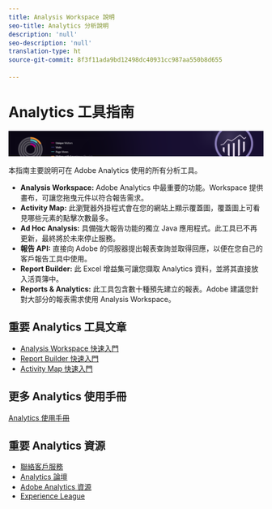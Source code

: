 ```yaml
---
title: Analysis Workspace 說明
seo-title: Analytics 分析說明
description: 'null'
seo-description: 'null'
translation-type: ht
source-git-commit: 8f3f11ada9bd12498dc40931cc987aa550b8d655

---
```



# Analytics 工具指南

![橫幅](../../assets/doc_banner_analyze.png)

本指南主要說明可在 Adobe Analytics 使用的所有分析工具。

* **Analysis Workspace:** Adobe Analytics 中最重要的功能。Workspace 提供畫布，可讓您拖曳元件以符合報告需求。
* **Activity Map:** 此瀏覽器外掛程式會在您的網站上顯示覆蓋圖，覆蓋圖上可看見哪些元素的點擊次數最多。
* **Ad Hoc Analysis:** 具備強大報告功能的獨立 Java 應用程式。此工具已不再更新，最終將於未來停止服務。
* **報告 API:** 直接向 Adobe 的伺服器提出報表查詢並取得回應，以便在您自己的客戶報告工具中使用。
* **Report Builder:** 此 Excel 增益集可讓您擷取 Analytics 資料，並將其直接放入活頁簿中。
* **Reports &amp; Analytics:** 此工具包含數十種預先建立的報表。Adobe 建議您針對大部分的報表需求使用 Analysis Workspace。

## 重要 Analytics 工具文章

* [Analysis Workspace 快速入門](analysis-workspace/home.md)
* [Report Builder 快速入門](report-builder/home.md)
* [Activity Map 快速入門](activity-map/activity-map.md)

## 更多 Analytics 使用手冊

[Analytics 使用手冊](/help/landing/home.md)

## 重要 Analytics 資源

* [聯絡客戶服務](https://helpx.adobe.com/tw/contact/enterprise-support.ec.html)
* [Analytics 論壇](https://forums.adobe.com/experience-cloud/analytics-cloud/analytics)
* [Adobe Analytics 資源](https://forums.adobe.com/message/10660755)
* [Experience League](https://landing.adobe.com/experience-league/)
